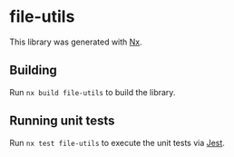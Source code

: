 # file-utils

This library was generated with [Nx](https://nx.dev).

## Building

Run `nx build file-utils` to build the library.

## Running unit tests

Run `nx test file-utils` to execute the unit tests via [Jest](https://jestjs.io).
